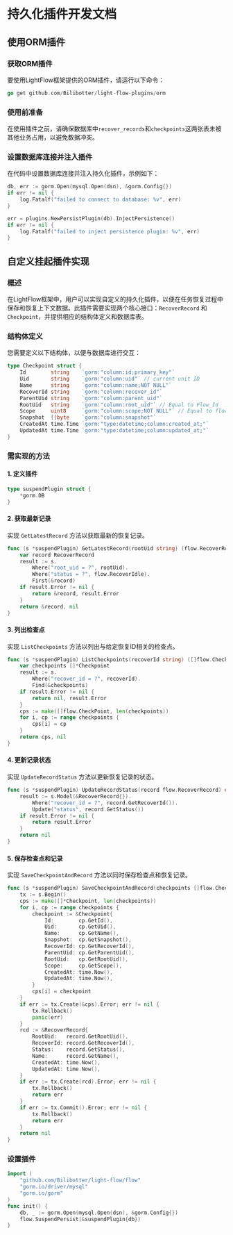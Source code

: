 # 持久化插件开发文档

## 使用ORM插件

###  获取ORM插件

要使用LightFlow框架提供的ORM插件，请运行以下命令：

```go
go get github.com/Bilibotter/light-flow-plugins/orm
```

### 使用前准备

在使用插件之前，请确保数据库中`recover_records`和`checkpoints`这两张表未被其他业务占用，以避免数据冲突。

### 设置数据库连接并注入插件

在代码中设置数据库连接并注入持久化插件，示例如下：

```go
db, err := gorm.Open(mysql.Open(dsn), &gorm.Config{})
if err != nil {
    log.Fatalf("failed to connect to database: %v", err)
}

err = plugins.NewPersistPlugin(db).InjectPersistence()
if err != nil {
    log.Fatalf("failed to inject persistence plugin: %v", err)
}
```

## 自定义挂起插件实现

### 概述

在LightFlow框架中，用户可以实现自定义的持久化插件，以便在任务恢复过程中保存和恢复上下文数据。此插件需要实现两个核心接口：`RecoverRecord` 和 `Checkpoint`，并提供相应的结构体定义和数据库表。

###  结构体定义

您需要定义以下结构体，以便与数据库进行交互：

```go
type Checkpoint struct {
	Id        string    `gorm:"column:id;primary_key"`
	Uid       string    `gorm:"column:uid"` // current unit ID
	Name      string    `gorm:"column:name;NOT NULL"`
	RecoverId string    `gorm:"column:recover_id"`
	ParentUid string    `gorm:"column:parent_uid"`
	RootUid   string    `gorm:"column:root_uid"` // Equal to Flow_Id
	Scope     uint8     `gorm:"column:scope;NOT NULL"` // Equal to flow.StepScope or flow.ProcessScope or flow.FlowScope
	Snapshot  []byte    `gorm:"column:snapshot"`
	CreatedAt time.Time `gorm:"type:datetime;column:created_at;"`
	UpdatedAt time.Time `gorm:"type:datetime;column:updated_at;"`
}
```

### 需实现的方法

#### 1. 定义插件

```go
type suspendPlugin struct {
	*gorm.DB
}
```

#### 2. 获取最新记录

实现 `GetLatestRecord` 方法以获取最新的恢复记录。

```go
func (s *suspendPlugin) GetLatestRecord(rootUid string) (flow.RecoverRecord, error) {
	var record RecoverRecord
	result := s.
		Where("root_uid = ?", rootUid).
		Where("status = ?", flow.RecoverIdle).
		First(&record)
	if result.Error != nil {
		return &record, result.Error
	}
	return &record, nil
}
```

#### 3. 列出检查点

实现 `ListCheckpoints` 方法以列出与给定恢复ID相关的检查点。

```go
func (s *suspendPlugin) ListCheckpoints(recoverId string) ([]flow.CheckPoint, error) {
	var checkpoints []*Checkpoint
	result := s.
		Where("recover_id = ?", recoverId).
		Find(&checkpoints)
	if result.Error != nil {
		return nil, result.Error
	}
	cps := make([]flow.CheckPoint, len(checkpoints))
	for i, cp := range checkpoints {
		cps[i] = cp
	}
	return cps, nil
}
```

#### 4. 更新记录状态

实现 `UpdateRecordStatus` 方法以更新恢复记录的状态。

```go
func (s *suspendPlugin) UpdateRecordStatus(record flow.RecoverRecord) error {
	result := s.Model(&RecoverRecord{}).
		Where("recover_id = ?", record.GetRecoverId()).
		Update("status", record.GetStatus())
	if result.Error != nil {
		return result.Error
	}
	return nil
}
```

#### 5. 保存检查点和记录

实现 `SaveCheckpointAndRecord` 方法以同时保存检查点和恢复记录。

```go
func (s *suspendPlugin) SaveCheckpointAndRecord(checkpoints []flow.CheckPoint, record flow.RecoverRecord) error {
	tx := s.Begin()
	cps := make([]*Checkpoint, len(checkpoints))
	for i, cp := range checkpoints {
		checkpoint := &Checkpoint{
			Id:        cp.GetId(),
			Uid:       cp.GetUid(),
			Name:      cp.GetName(),
			Snapshot:  cp.GetSnapshot(),
			RecoverId: cp.GetRecoverId(),
			ParentUid: cp.GetParentUid(),
			RootUid:   cp.GetRootUid(),
			Scope:     cp.GetScope(),
			CreatedAt: time.Now(),
			UpdatedAt: time.Now(),
		}
		cps[i] = checkpoint
	}
	if err := tx.Create(&cps).Error; err != nil {
		tx.Rollback()
		panic(err)
	}
	rcd := &RecoverRecord{
		RootUid:   record.GetRootUid(),
		RecoverId: record.GetRecoverId(),
		Status:    record.GetStatus(),
		Name:      record.GetName(),
		CreatedAt: time.Now(),
		UpdatedAt: time.Now(),
	}
	if err := tx.Create(rcd).Error; err != nil {
		tx.Rollback()
		return err
	}
	if err := tx.Commit().Error; err != nil {
		tx.Rollback()
		return err
	}
	return nil
}
```

### 设置插件

```go
import (
    "github.com/Bilibotter/light-flow/flow"
    "gorm.io/driver/mysql"
    "gorm.io/gorm"
)
func init() {
    db, _ := gorm.Open(mysql.Open(dsn), &gorm.Config{})
    flow.SuspendPersist(&suspendPlugin{db})
}

```

